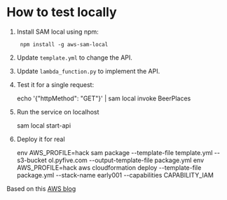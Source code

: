 # How to test locally

1. Install SAM local using npm:

        npm install -g aws-sam-local

2. Update `template.yml` to change the API.

3. Update `lambda_function.py` to implement the API.

3. Test it for a single request:

      echo '{"httpMethod": "GET"}' | sam local invoke BeerPlaces

4. Run the service on localhost

      sam local start-api

5. Deploy it for real

      env AWS_PROFILE=hack sam package --template-file template.yml --s3-bucket ol.pyfive.com --output-template-file package.yml
      env AWS_PROFILE=hack aws cloudformation deploy --template-file package.yml --stack-name early001 --capabilities CAPABILITY_IAM

Based on this [AWS blog](https://aws.amazon.com/blogs/aws/new-aws-sam-local-beta-build-and-test-serverless-applications-locally/)
